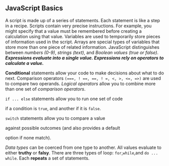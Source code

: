## JavaScript Basics

A script is made up of a series of statements. Each statement is like a step in a recipe. Scripts contain very precise instructions. For example, you might specify that a value must be remembered before creating a calculation using that value. Variables are used to temporarily store pieces of information used in the script. Arrays are special types of variables that store more
than one piece of related information. JavaScript distinguishes between _numbers (0-9)_, _strings (text)_, and _Boolean values (true or false)_.
**_Expressions evaluate into a single value. Expressions rely on operators to calculate a value._**

**Conditional** statements allow your code to make decisions about what to do next. Comparison operators
`(===, ! ==, ==, ! =, <, >, <=, =>)` are used to compare two operands. _Logical operators_ allow you to combine more than one
set of _comparison operators_.

`if ... else` statements allow you to run one set of code

if a condition is `true`, and another if it is `false`.

`switch` statements allow you to compare a value

against possible outcomes (and also provides a default

option if none match).

_Data types_ can be coerced from one type to another. All values evaluate to either **truthy** or **falsy**. There are three types of loop: `for`,`while`,and `do ... while`. Each **repeats** a set of statements.
